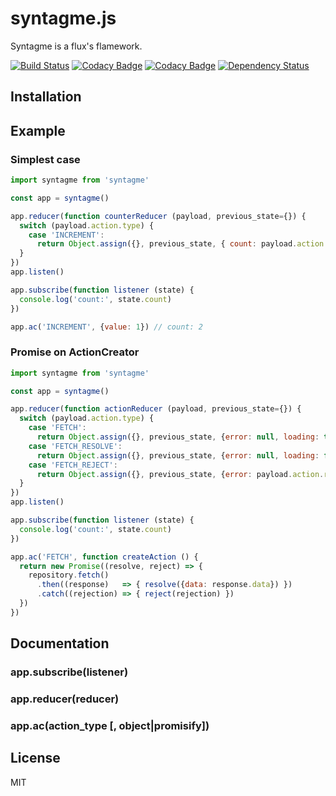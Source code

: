 # syntagme.js

Syntagme is a flux's flamework.

[![Build Status](https://travis-ci.org/rymizuki/syntagmejs.svg?branch=master)](https://travis-ci.org/rymizuki/syntagmejs)
[![Codacy Badge](https://api.codacy.com/project/badge/grade/906eea6b21ab40359f7d325e30a495bf)](https://www.codacy.com/app/ry-mizuki/syntagmejs)
[![Codacy Badge](https://api.codacy.com/project/badge/coverage/906eea6b21ab40359f7d325e30a495bf)](https://www.codacy.com/app/ry-mizuki/syntagmejs)
[![Dependency Status](https://gemnasium.com/rymizuki/syntagmejs.svg)](https://gemnasium.com/rymizuki/syntagmejs)

## Installation

## Example

### Simplest case

```javascript
import syntagme from 'syntagme'

const app = syntagme()

app.reducer(function counterReducer (payload, previous_state={}) {
  switch (payload.action.type) {
    case 'INCREMENT':
      return Object.assign({}, previous_state, { count: payload.action.value + 1 })
  }
})
app.listen()

app.subscribe(function listener (state) {
  console.log('count:', state.count)
})

app.ac('INCREMENT', {value: 1}) // count: 2
```

### Promise on ActionCreator

```javascript
import syntagme from 'syntagme'

const app = syntagme()

app.reducer(function actionReducer (payload, previous_state={}) {
  switch (payload.action.type) {
    case 'FETCH':
      return Object.assign({}, previous_state, {error: null, loading: true})
    case 'FETCH_RESOLVE':
      return Object.assign({}, previous_state, {error: null, loading: false, payload.action.data})
    case 'FETCH_REJECT':
      return Object.assign({}, previous_state, {error: payload.action.rejection, loading: false, data: null})
  }
})
app.listen()

app.subscribe(function listener (state) {
  console.log('count:', state.count)
})

app.ac('FETCH', function createAction () {
  return new Promise((resolve, reject) => {
    repository.fetch()
      .then((response)   => { resolve({data: response.data}) })
      .catch((rejection) => { reject(rejection) })
  })
})
```

## Documentation

### app.subscribe(listener)

### app.reducer(reducer)

### app.ac(action_type [, object|promisify])

## License

MIT
